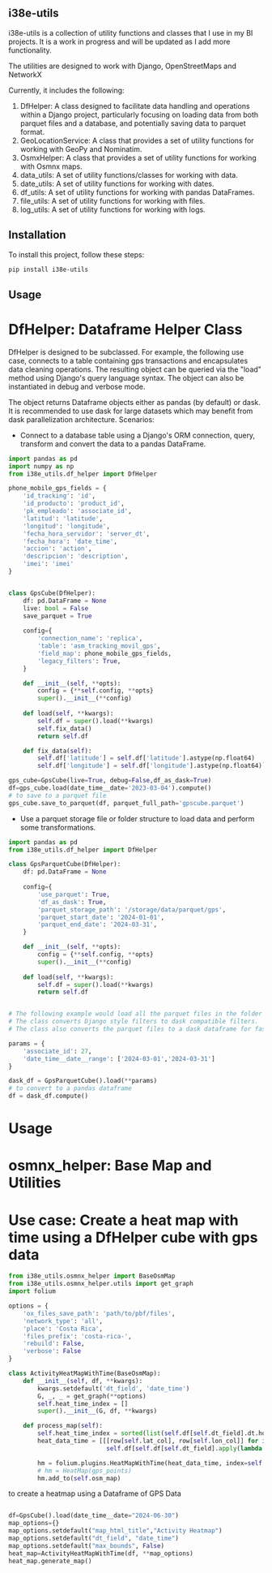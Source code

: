 ## i38e-utils

i38e-utils is a collection of utility functions and classes that I use in my BI projects. 
It is a work in progress and will be updated as I add more functionality.

The utilities are designed to work with Django, OpenStreetMaps and NetworkX

Currently, it includes the following:

1. DfHelper: A class designed to facilitate data handling and operations within a Django project, particularly focusing on loading data from both parquet files and a database, and potentially saving data to parquet format.
2. GeoLocationService: A class that provides a set of utility functions for working with GeoPy and Nominatim.
3. OsmxHelper: A class that provides a set of utility functions for working with Osmnx maps.
4. data_utils: A set of utility functions/classes for working with data.
5. date_utils: A set of utility functions for working with dates.
6. df_utils: A set of utility functions for working with pandas DataFrames.
7. file_utils: A set of utility functions for working with files.
8. log_utils: A set of utility functions for working with logs.

## Installation

To install this project, follow these steps:

```bash
pip install i38e-utils
```

## Usage
# DfHelper: Dataframe Helper Class

DfHelper is designed to be subclassed.  For example, the following use case, connects to a table containing gps transactions
and encapsulates data cleaning operations.  The resulting object can be queried via the "load" method using Django's query 
language syntax. The object can also be instantiated in debug and verbose mode. 

The object returns Dataframe objects either as pandas (by default) or dask.  It is recommended to use dask for large datasets
which may benefit from dask parallelization architecture.
Scenarios:

- Connect to a database table using a Django's ORM connection, query, transform and convert the data to a pandas DataFrame.

```python
import pandas as pd
import numpy as np
from i38e_utils.df_helper import DfHelper

phone_mobile_gps_fields = {
    'id_tracking': 'id',
    'id_producto': 'product_id',
    'pk_empleado': 'associate_id',
    'latitud': 'latitude',
    'longitud': 'longitude',
    'fecha_hora_servidor': 'server_dt',
    'fecha_hora': 'date_time',
    'accion': 'action',
    'descripcion': 'description',
    'imei': 'imei'
}


class GpsCube(DfHelper):
    df: pd.DataFrame = None
    live: bool = False
    save_parquet = True
    
    config={
        'connection_name': 'replica',
        'table': 'asm_tracking_movil_gps',
        'field_map': phone_mobile_gps_fields,
        'legacy_filters': True,
    }

    def __init__(self, **opts):
        config = {**self.config, **opts}
        super().__init__(**config)
        
    def load(self, **kwargs):
        self.df = super().load(**kwargs)
        self.fix_data()
        return self.df

    def fix_data(self):
        self.df['latitude'] = self.df['latitude'].astype(np.float64)
        self.df['longitude'] = self.df['longitude'].astype(np.float64)```python

gps_cube=GpsCube(live=True, debug=False,df_as_dask=True)
df=gps_cube.load(date_time__date='2023-03-04').compute()
# to save to a parquet file
gps_cube.save_to_parquet(df, parquet_full_path='gpscube.parquet')
```

- Use a parquet storage file or folder structure to load data and perform some transformations.

```python
import pandas as pd
from i38e_utils.df_helper import DfHelper

class GpsParquetCube(DfHelper):
    df: pd.DataFrame = None
    
    config={
        'use_parquet': True,
        'df_as_dask': True,
        'parquet_storage_path': '/storage/data/parquet/gps',
        'parquet_start_date': '2024-01-01',
        'parquet_end_date': '2024-03-31',
    }

    def __init__(self, **opts):
        config = {**self.config, **opts}
        super().__init__(**config)
        
    def load(self, **kwargs):
        self.df = super().load(**kwargs)
        return self.df


# The following example would load all the parquet files in the folder structure described in parquet_storage_path matching the date range and return a single dask dataframe for associate_id 27 for the month of March.
# The class converts Django style filters to dask compatible filters.
# The class also converts the parquet files to a dask dataframe for faster processing.

params = {
    'associate_id': 27,
    'date_time__date__range': ['2024-03-01','2024-03-31']
}

dask_df = GpsParquetCube().load(**params)
# to convert to a pandas dataframe
df = dask_df.compute()

```

# Usage
# osmnx_helper: Base Map and Utilities
# Use case: Create a heat map with time using a DfHelper cube with gps data
```python
from i38e_utils.osmnx_helper import BaseOsmMap
from i38e_utils.osmnx_helper.utils import get_graph
import folium

options = {
    'ox_files_save_path': 'path/to/pbf/files',
    'network_type': 'all',
    'place': 'Costa Rica',
    'files_prefix': 'costa-rica-',
    'rebuild': False,
    'verbose': False
}

class ActivityHeatMapWithTime(BaseOsmMap):
    def __init__(self, df, **kwargs):
        kwargs.setdefault('dt_field', 'date_time')
        G, _, _ = get_graph(**options)
        self.heat_time_index = []
        super().__init__(G, df, **kwargs)

    def process_map(self):
        self.heat_time_index = sorted(list(self.df[self.dt_field].dt.hour.unique()))
        heat_data_time = [[[row[self.lat_col], row[self.lon_col]] for index, row in
                           self.df[self.df[self.dt_field].apply(lambda x: x.hour == j)].iterrows()] for j in self.heat_time_index]

        hm = folium.plugins.HeatMapWithTime(heat_data_time, index=self.heat_time_index)
        # hm = HeatMap(gps_points)
        hm.add_to(self.osm_map)
```
to create a heatmap using a Dataframe of GPS Data

```python

df=GpsCube().load(date_time__date="2024-06-30")
map_options={}
map_options.setdefault("map_html_title","Activity Heatmap")
map_options.setdefault("dt_field", "date_time")
map_options.setdefault("max_bounds", False)
heat_map=ActivityHeatMapWithTime(df, **map_options)
heat_map.generate_map()

```
